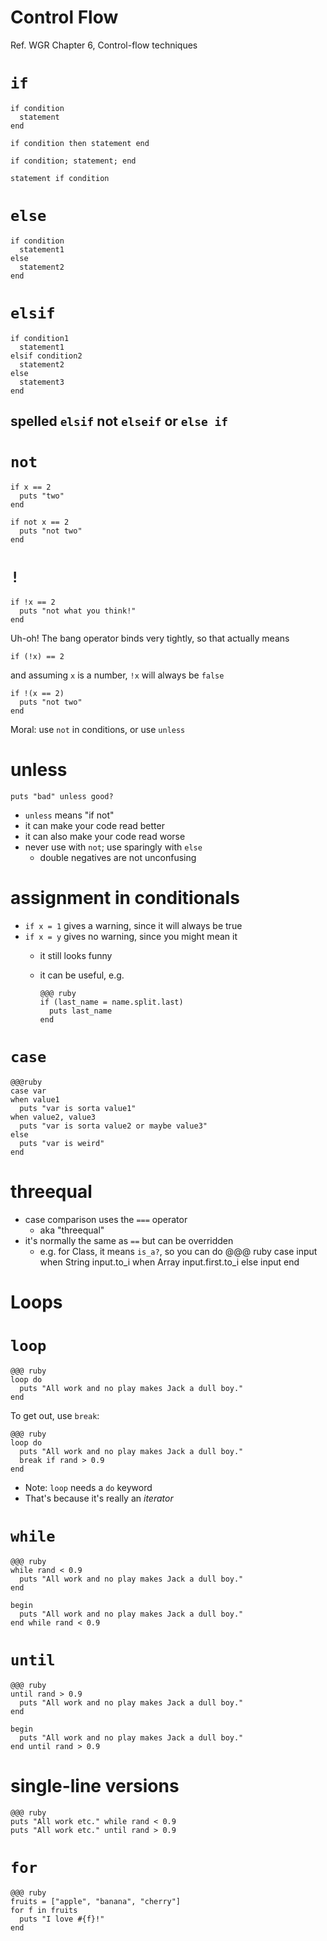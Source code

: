 <!SLIDE subsection>
# Control Flow

Ref. WGR Chapter 6, Control-flow techniques

# `if`

    if condition
      statement
    end
    
    if condition then statement end

    if condition; statement; end

    statement if condition

# `else`

    if condition
      statement1
    else
      statement2
    end

# `elsif`

    if condition1
      statement1
    elsif condition2
      statement2
    else
      statement3
    end
    
## spelled `elsif` **not** `elseif` or `else if`

# `not`

    if x == 2
      puts "two"
    end

    if not x == 2
      puts "not two"
    end
    
# `!`

    if !x == 2
      puts "not what you think!"
    end

Uh-oh! The bang operator binds very tightly, so that actually means

    if (!x) == 2
    
and assuming `x` is a number, `!x` will always be `false`

    if !(x == 2)
      puts "not two"
    end

Moral: use `not` in conditions, or use `unless`

# unless

    puts "bad" unless good?

* `unless` means "if not"
* it can make your code read better
* it can also make your code read worse
* never use with `not`; use sparingly with `else`
  * double negatives are not unconfusing
    
# assignment in conditionals

* `if x = 1` gives a warning, since it will always be true
* `if x = y` gives no warning, since you might mean it
  * it still looks funny
  * it can be useful, e.g.

        @@@ ruby
        if (last_name = name.split.last)
          puts last_name
        end
        
# `case`

    @@@ruby
    case var
    when value1
      puts "var is sorta value1"
    when value2, value3
      puts "var is sorta value2 or maybe value3"
    else
      puts "var is weird"
    end

# threequal

* case comparison uses the `===` operator
  * aka "threequal"
* it's normally the same as `==` but can be overridden
  * e.g. for Class, it means `is_a?`, so you can do
        @@@ ruby
        case input
        when String
          input.to_i
        when Array
          input.first.to_i
        else
          input
        end
        
<!SLIDE subsection>
# Loops

# `loop`

    @@@ ruby
    loop do
      puts "All work and no play makes Jack a dull boy."
    end

To get out, use `break`:

    @@@ ruby
    loop do
      puts "All work and no play makes Jack a dull boy."
      break if rand > 0.9
    end
    
* Note: `loop` needs a `do` keyword
* That's because it's really an *iterator*

# `while`

    @@@ ruby
    while rand < 0.9
      puts "All work and no play makes Jack a dull boy."
    end

    begin
      puts "All work and no play makes Jack a dull boy."
    end while rand < 0.9

# `until`

    @@@ ruby
    until rand > 0.9
      puts "All work and no play makes Jack a dull boy."
    end
    
    begin
      puts "All work and no play makes Jack a dull boy."
    end until rand > 0.9

# single-line versions

    @@@ ruby
    puts "All work etc." while rand < 0.9
    puts "All work etc." until rand > 0.9

# `for`

    @@@ ruby
    fruits = ["apple", "banana", "cherry"]
    for f in fruits
      puts "I love #{f}!"
    end


